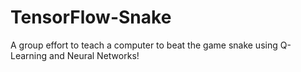 # TensorFlow-Snake

A group effort to teach a computer to beat the game snake using Q-Learning and Neural Networks!

